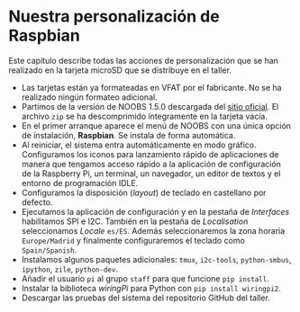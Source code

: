 [//]: # (-*- markdown -*-)
# Nuestra personalización de Raspbian

Este capítulo describe todas las acciones de personalización que se
han realizado en la tarjeta microSD que se distribuye en el taller.

* Las tarjetas están ya formateadas en VFAT por el fabricante. No
  se ha realizado ningún formateo adicional.
* Partimos de la versión de NOOBS 1.5.0 descargada del
  [sitio oficial](https://www.raspberrypi.org/downloads/noobs/).
  El archivo `zip` se ha descomprimido íntegramente en la
  tarjeta vacía.
* En el primer arranque aparece el menú de NOOBS con una única
  opción de instalación, **Raspbian**. Se instala de forma automática.
* Al reiniciar, el sistema entra automáticamente en modo
  gráfico. Configuramos los iconos para lanzamiento rápido de
  aplicaciones de manera que tengamos acceso rápido a la aplicación de
  configuración de la Raspberry Pi, un terminal, un navegador, un
  editor de textos y el entorno de programación IDLE.
* Configuramos la disposición (*layout*) de teclado en
  castellano por defecto.
* Ejecutamos la aplicación de configuración y en la pestaña de
  *Interfaces* habilitamos SPI e I2C.  También en la pestaña de
  *Localisation* seleccionamos *Locale* `es/ES`.  Además
  seleccionaremos la zona horaria `Europe/Madrid` y finalmente
  configuraremos el teclado como `Spain/Spanish`.
* Instalamos algunos paquetes adicionales: `tmux`, `i2c-tools`,
  `python-smbus`, `ipython`, `zile`, `python-dev`.
* Añadir el usuario `pi` al grupo `staff` para que funcione `pip install`.
* Instalar la biblioteca *wiringPi* para Python con `pip install wiringpi2`.
* Descargar las pruebas del sistema del repositorio GitHub del taller.
